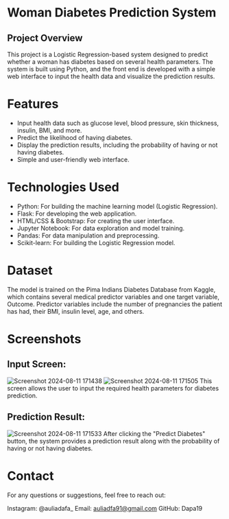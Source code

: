 # Woman Diabetes Prediction System
## Project Overview
This project is a Logistic Regression-based system designed to predict whether a woman has diabetes based on several health parameters. The system is built using Python, and the front end is developed with a simple web interface to input the health data and visualize the prediction results.

# Features
- Input health data such as glucose level, blood pressure, skin thickness, insulin, BMI, and more.
- Predict the likelihood of having diabetes.
- Display the prediction results, including the probability of having or not having diabetes.
- Simple and user-friendly web interface.

# Technologies Used
- Python: For building the machine learning model (Logistic Regression).
- Flask: For developing the web application.
- HTML/CSS & Bootstrap: For creating the user interface.
- Jupyter Notebook: For data exploration and model training.
- Pandas: For data manipulation and preprocessing.
- Scikit-learn: For building the Logistic Regression model.

# Dataset
The model is trained on the Pima Indians Diabetes Database from Kaggle, which contains several medical predictor variables and one target variable, Outcome. Predictor variables include the number of pregnancies the patient has had, their BMI, insulin level, age, and others.

# Screenshots
## Input Screen:
![Screenshot 2024-08-11 171438](https://github.com/user-attachments/assets/d79c4af2-95db-482b-8ede-fbe490c6629a)
![Screenshot 2024-08-11 171505](https://github.com/user-attachments/assets/d7dd68ef-3c8d-4fc9-a9ea-61afc78013ff)
This screen allows the user to input the required health parameters for diabetes prediction.

## Prediction Result:
![Screenshot 2024-08-11 171533](https://github.com/user-attachments/assets/561b4fbb-362a-4278-a471-f20de2cb65bf)
After clicking the "Predict Diabetes" button, the system provides a prediction result along with the probability of having or not having diabetes.

# Contact
For any questions or suggestions, feel free to reach out:

Instagram: @auliadafa_
Email: auliadfa91@gmail.com
GitHub: Dapa19

